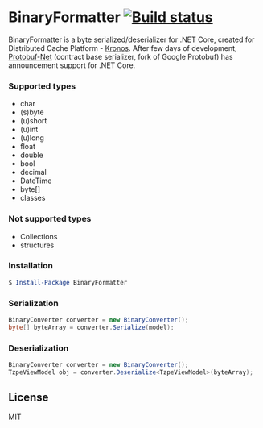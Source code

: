 # BinaryFormatter  [![Build status](https://ci.appveyor.com/api/projects/status/pklx6d4i71i8lbu4?svg=true)](https://ci.appveyor.com/project/LukaszPyrzyk/binaryformatter)

BinaryFormatter is a byte serialized/deserializer for .NET Core, created for Distributed Cache Platform - [Kronos][kronos-url]. After few days of development, [Protobuf-Net][protobuf-net-url] (contract base serializer, fork of Google Protobuf) has announcement  support for .NET Core. 

### Supported types
  - char
  - (s)byte
  - (u)short
  - (u)int
  - (u)long
  - float
  - double
  - bool
  - decimal
  - DateTime
  - byte[]
  - classes

 ### Not supported types
  - Collections
  - structures


### Installation
```powershell
$ Install-Package BinaryFormatter
```

### Serialization
```cs
BinaryConverter converter = new BinaryConverter();
byte[] byteArray = converter.Serialize(model);
```    

### Deserialization
```cs
BinaryConverter converter = new BinaryConverter();
TzpeViewModel obj = converter.Deserialize<TzpeViewModel>(byteArray);
```    

License
----
MIT

   [kronos-url]: <https://github.com/lukasz-pyrzyk/Kronos>
   [protobuf-net-url]: <https://github.com/mgravell/protobuf-net>
